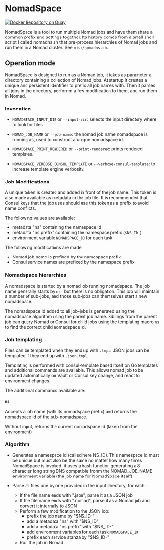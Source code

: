 NomadSpace
==========

[![Docker Repository on Quay](https://quay.io/repository/mildred/nomadspace/status "Docker Repository on Quay")](https://quay.io/repository/mildred/nomadspace)

NomadSpace is a tool to run multiple Nomad jobs and have them share a common
prefix and settings together. Its history comes from a small shell script I
called nomadns.sh that pre-process hierarchies of Nomad jobs and run them in a
Nomad cluster. See `misc/nomadns.sh`.

Operation mode
--------------

NomadSpace is designed to run as a Nomad job, it takes as parameter a directory
containing a collection of Nomad jobs. At startup it creates a unique and
persistent identifier to prefix all job names with. Then it parses all jobs in
the directory, perfornm a few modification to them, and run them in Nomad.

### Invocation ###

- `NOMADSPACE_INPUT_DIR` or `--input-dir`: selects the input directory where to
  look for files

- `NOMAD_JOB_NAME` or `--job-name`: the nomad job name nomadspace is running as,
  used to construct a unique nomadspace id.

- `NOMADSPACE_PRINT_RENDERED` or `--print-rendered`: prints rendered templates.
      
- `NOMADSPACE_VERBOSE_CONSUL_TEMPLATE` or `--verbose-consul-template`: to
  increase template engine verbosity.


### Job Modifications ###

A unique token is created and added in front of the job name. This token is also
made available as metadata in the job file. It is recommended that Consul keys
that the job uses should use this token as a prefix to avoid name conflicts.

The following values are available:

- metadata "ns" containing the namespace id
- metadata "ns.prefix" containing the namespace prefix (`$NS_ID-`)
- environment variable `NOMADSPACE_ID` for each task

The following modifications are made:

- Nomad job name is prefixed by the namespace prefix
- Consul service names are prefixed by the namespace prefix


### Nomadspace hierarchies ###

A nomadspace is started by a nomad job running nomadspace. The job name
generally starts by `ns-` but there is no obligation. This job will maintain a
number of sub-jobs, and those sub-jobs can themselves start a new nomadspace.

The nomadspace id added to all job-jobs is generated using the nomadspace
algorithm using the parent job name. Siblings from the parent job can query
Nomad or Consul for child jobs using the templating macro `ns` to find the
correct child nomadspace id.

### Job templating ###

Files can be templated when they end up with `.tmpl`. JSON jobs can be templated
if they end up with `.json.tmpl`.

Templating is performed with
[consul-template](https://github.com/hashicorp/consul-template#templating-language)
based itself on [Go templates](https://golang.org/pkg/text/template/)
and additional commands are available. This allows nomad job to be updated
automatically on Vault or Consul key change, and react to environment changes.

The additional commands available are:

#### `ns` ####

Accepts a job name (with its nomadspace prefix) and returns the nomadspace id of
the sub-nomadspace.

Without input, returns the current nomadspace id (taken from the environment)


### Algorithm ###

- Generates a namespace id (called here NS_ID). This namespace id must be unique
  but must also be the same no matter how many times NomadSpace is invoked. it
  uses a hash function generating a 8 character long string DNS compatible fronm
  the NOMAD_JOB_NAME environment variable (the job name for NomadSpace itself)

- Parse all files one by one provided in the input directory, for each:

    - If the file name ends with ".json", parse it as a JSON job
    - If the file name ends with ".nomad", parse it as a Nomad job and convert
      it internally to JSON
    - Perform a few modification to the JSON job:
        - prefix the job name by "$NS_ID-"
        - add a metadata "ns" with "$NS_ID"
        - add a metadata "ns.prefix" with "$NS_ID-"
        - add environment variables for each task `NOMADSPACE_ID`
        - prefix each service stanza by "$NS_ID-"
    - Run the job in Nomad
